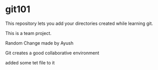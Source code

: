 # git101
This repository lets you add your directories created while learning git.

This is a team project.

Random Change made by Ayush

Git creates a good collaborative environment

added some tet file to it
